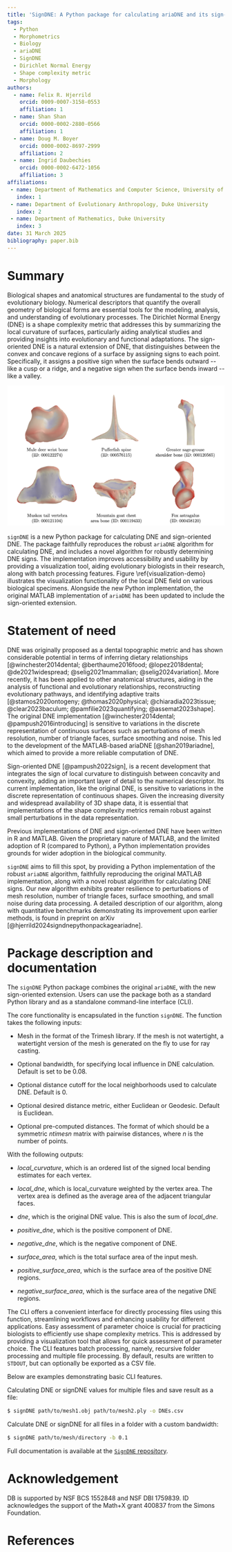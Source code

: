 ```yaml
---
title: 'SignDNE: A Python package for calculating ariaDNE and its sign-oriented extensions'
tags:
  - Python
  - Morphometrics
  - Biology
  - ariaDNE
  - SignDNE
  - Dirichlet Normal Energy
  - Shape complexity metric
  - Morphology
authors:
  - name: Felix R. Hjerrild
    orcid: 0009-0007-3158-0553
    affiliation: 1
  - name: Shan Shan
    orcid: 0000-0002-2880-0566
    affiliation: 1
  - name: Doug M. Boyer
    orcid: 0000-0002-8697-2999
    affiliation: 2
  - name: Ingrid Daubechies
    orcid: 0000-0002-6472-1056
    affiliation: 3
affiliations:
 - name: Department of Mathematics and Computer Science, University of Southern Denmark
   index: 1
 - name: Department of Evolutionary Anthropology, Duke University
   index: 2
 - name: Department of Mathematics, Duke University
   index: 3
date: 31 March 2025
bibliography: paper.bib
---
```


# Summary
Biological shapes and anatomical structures are fundamental to the study of evolutionary biology. Numerical descriptors that quantify the overall geometry of biological forms are essential tools for the modeling, analysis, and understanding of evolutionary processes. The Dirichlet Normal Energy (DNE) is a shape complexity metric that addresses this by summarizing the local curvature of surfaces, particularly aiding analytical studies and providing insights into evolutionary and functional adaptations. The sign-oriented DNE is a natural extension of DNE, that distinguishes between the convex and concave regions of a surface by assigning signs to each point. Specifically, it assigns a positive sign when the surface bends outward -- like a cusp or a ridge, and a negative sign when the surface bends inward -- like a valley.

![Visualization of local curvature field on various biological specimens identified by their [MorphoSource](https://www.morphosource.org) media identifiers. Positive curvature regions are shaded red, and negative curvature regions are shaded blue. \label{visualization-demo}](visualization-demo.png)

`signDNE` is a new Python package for calculating DNE and sign-oriented DNE. The package faithfully reproduces the robust `ariaDNE` algorithm for calculating DNE, and includes a novel algorithm for robustly determining DNE signs. The implementation improves accessibility and usability by providing a visualization tool, aiding evolutionary biologists in their research, along with batch processing features. Figure \ref{visualization-demo} illustrates the visualization functionality of the local DNE field on various biological specimens.
Alongside the new Python implementation, the original MATLAB implementation of `ariaDNE` has been updated to include the sign-oriented extension.

# Statement of need
DNE was originally proposed as a dental topographic metric and has shown considerable potential in terms of inferring dietary relationships [@winchester2014dental; @berthaume2016food; @lopez2018dental; @de2021widespread; @selig2021mammalian; @selig2024variation]. 
More recently, it has been applied to other anatomical structures, aiding in the analysis of functional and evolutionary relationships, reconstructing evolutionary pathways, and identifying adaptive traits [@stamos2020ontogeny; @thomas2020physical; @chiaradia2023tissue; @clear2023baculum; @pamfilie2023quantifying; @assemat2023shape]. 
The original DNE implementation [@winchester2014dental; @pampush2016introducing] is sensitive to variations in the discrete representation of continuous surfaces such as perturbations of mesh resolution, number of triangle faces, surface smoothing and noise.
This led to the development of the MATLAB-based ariaDNE [@shan2019ariadne], which aimed to provide a more reliable computation of DNE.

Sign-oriented DNE [@pampush2022sign], is a recent development that integrates the sign of local curvature to distinguish between concavity and convexity, adding an important layer of detail to the numerical descriptor. Its current implementation, like the original DNE, is sensitive to variations in the discrete representation of continuous shapes. Given the increasing diversity and widespread availability of 3D shape data, it is essential that implementations of the shape complexity metrics remain robust against small perturbations in the data representation.

Previous implementations of DNE and sign-oriented DNE have been written in R and MATLAB. Given the proprietary nature of MATLAB, and the limited adoption of R (compared to Python), a Python implementation provides grounds for wider adoption in the biological community. 

`signDNE` aims to fill this spot, by providing a Python implementation of the robust `ariaDNE` algorithm, faithfully reproducing the original MATLAB implementation, along with a novel robust algorithm for calculating DNE signs. Our new algorithm exhibits greater resilience to perturbations of mesh resolution, number of triangle faces, surface smoothing, and small noise during data processing. A detailed description of our algorithm, along with quantitative benchmarks demonstrating its improvement upon earlier methods, is found in preprint on arXiv [@hjerrild2024signdnepythonpackageariadne].

# Package description and documentation
The `signDNE` Python package combines the original `ariaDNE`, with the new sign-oriented extension. Users can use the package both as a standard Python library and as a standalone command-line interface (CLI). 

The core functionality is encapsulated in the function `signDNE`. The function takes the following inputs:

- Mesh in the format of the Trimesh library. If the mesh is not watertight, a watertight version of the mesh is generated on the fly to use for ray casting.
  
- Optional bandwidth, for specifying local influence in DNE calculation. Default is set to be $0.08$.

- Optional distance cutoff for the local neighborhoods used to calculate DNE. Default is $0$.

- Optional desired distance metric, either Euclidean or Geodesic. Default is Euclidean.

- Optional pre-computed distances. The format of which should be a symmetric $n times n$  matrix with pairwise distances, where $n$ is the number of points.

With the following outputs:

- *local_curvature*,  which is an ordered list of the signed local bending estimates for each vertex.

- *local_dne*, which is local_curvature weighted by the vertex area. The vertex area is defined as the average area of the adjacent triangular faces.

- *dne*, which is the original DNE value. This is also the sum of *local_dne*.

- *positive_dne*, which is the positive component of DNE.

- *negative_dne*, which is the negative component of DNE.

- *surface_area*, which is the total surface area of the input mesh.

- *positive_surface_area*, which is the surface area of the positive DNE regions.

- *negative_surface_area*, which is the surface area of the negative DNE regions.

The CLI offers a convenient interface for directly processing files using this function, streamlining workflows and enhancing usability for different applications. Easy assessment of parameter choice is crucial for practicing biologists to efficiently use shape complexity metrics. This is addressed by providing a visualization tool that allows for quick assessment of parameter choice. The CLI features batch processing, namely, recursive folder processing and multiple file processing. By default, results are written to `STDOUT`, but can optionally be exported as a CSV file.

Below are examples demonstrating basic CLI features.

Calculating DNE or signDNE values for multiple files and save result as a file:

```bash
$ signDNE path/to/mesh1.obj path/to/mesh2.ply -o DNEs.csv
```

Calculate DNE or signDNE for all files in a folder with a custom bandwidth:

```bash
$ signDNE path/to/mesh/directory -b 0.1
```

Full documentation is available at the [`SignDNE` repository](https://github.com/frisbro303/signDNE_Python).

# Acknowledgement
DB is supported by NSF BCS 1552848 and NSF DBI 1759839. ID acknowledges the support of the Math+X grant 400837 from the Simons Foundation. 

# References
